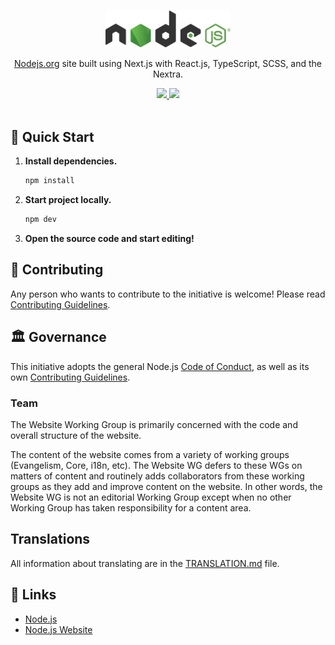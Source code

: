 <p align="center">
  <br />
  <a href="https://nodejs.org">
    <img src="./public/static/images/logo-light.svg" width="200"/>
  </a>
</p>

<p align="center">
  <a href="https://nodejs.org">Nodejs.org</a> site built using Next.js with React.js, TypeScript, SCSS, and the Nextra.
</p>

<p align="center">
  <a title="MIT License" href="LICENSE">
    <img src="https://img.shields.io/github/license/gridsome/gridsome.svg?style=flat-square&label=License&colorB=6cc24a">
  </a>
  <a title="Follow on Twitter" href="https://twitter.com/Nodejs">
    <img src="https://img.shields.io/twitter/follow/Nodejs.svg?style=social&label=Follow%20@Nodejs">
  </a>
  <br />
  <br />
</p>

## 🚀 Quick Start

1. **Install dependencies.**

   ```bash
   npm install
   ```

2. **Start project locally.**

   ```bash
   npm dev
   ```

3. **Open the source code and start editing!**

## 🙌 Contributing

Any person who wants to contribute to the initiative is welcome! Please read
[Contributing Guidelines][].

## 🏛 Governance

This initiative adopts the general Node.js [Code of Conduct][], as well as its
own [Contributing Guidelines][].

### Team

The Website Working Group is primarily concerned with the code and overall structure of the website.

The content of the website comes from a variety of working groups (Evangelism, Core, i18n, etc). The Website WG defers to these WGs on matters of content and routinely adds collaborators from these working groups as they add and improve content on the website. In other words, the Website WG is not an editorial Working Group except when no other Working Group has taken responsibility for a content area.

## Translations

All information about translating are in the [TRANSLATION.md][] file.

## 🔗 Links

- [Node.js](https://nodejs.org/)
- [Node.js Website](https://nodejs.org/)

[contributing guidelines]: CONTRIBUTING.md
[code of conduct]: CODE_OF_CONDUCT.md
[translation.md]: TRANSLATION.md

